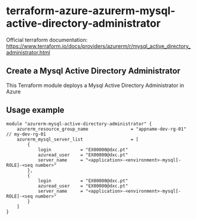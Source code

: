 # terraform-azure-azurerm-mysql-active-directory-administrator

Official terraform documentation: https://www.terraform.io/docs/providers/azurerm/r/mysql_active_directory_administrator.html

## Create a Mysql Active Directory Administrator

This Terraform module deploys a Mysql Active Directory Administrator in Azure

## Usage example

```hcl
module "azurerm-mysql-active-directory-administrator" {
    azurerm_resource_group_name                = "appname-dev-rg-01" // my-dev-rg-01
    azurerm_mysql_server_list                  = [
        {
            login           = "EX00000@dxc.pt"
            azuread_user    = "EX00000@dxc.pt"
            server_name     = "<application>-<environment>-mysql[-ROLE]-<seq number>"
        },
        {
            login           = "EX00000@dxc.pt"
            azuread_user    = "EX00000@dxc.pt"
            server_name     = "<application>-<environment>-mysql[-ROLE]-<seq number>"
        }
    ]
}
```